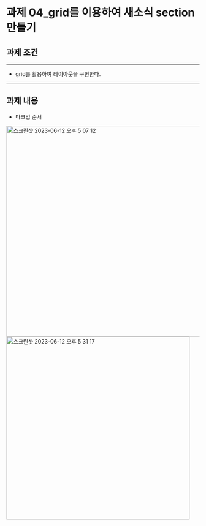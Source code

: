 # 과제 04_grid를 이용하여 새소식 section 만들기

## 과제 조건
---
- grid를 활용하여 레이아웃을 구현한다.


---

## 과제 내용

- 마크업 순서

<img width="551" alt="스크린샷 2023-06-12 오후 5 07 12" src="https://github.com/Sirori/home-work/assets/116864776/f24aeb1b-75e5-4c79-b160-35663c516150">




<img width="478" alt="스크린샷 2023-06-12 오후 5 31 17" src="https://github.com/Sirori/home-work/assets/116864776/2953746d-d814-4418-b1d9-9a5c0a994192">
